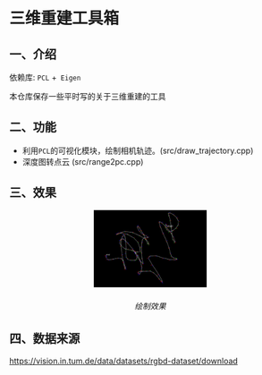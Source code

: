# 三维重建工具箱

## 一、介绍

依赖库: `PCL` +` Eigen`

本仓库保存一些平时写的关于三维重建的工具

## 二、功能

* 利用`PCL`的可视化模块，绘制相机轨迹。(src/draw_trajectory.cpp)
* 深度图转点云 (src/range2pc.cpp)

## 三、效果

<p align="center"><img  src="./resources/res.png" width="40%" height="35%"></p>



<h6 align="center">绘制效果</h6>

## 四、数据来源

[https://vision.in.tum.de/data/datasets/rgbd-dataset/download ](https://vision.in.tum.de/data/datasets/rgbd-dataset/download ) 



